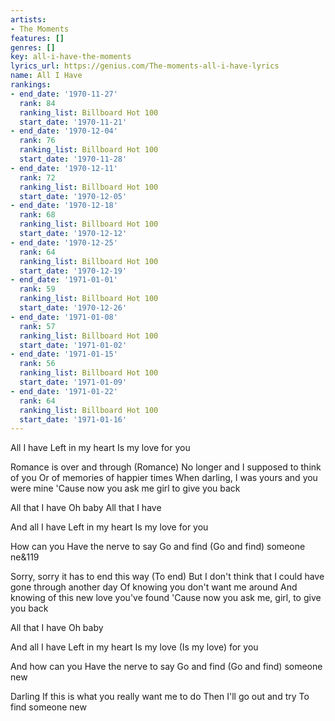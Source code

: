 ```yaml
---
artists:
- The Moments
features: []
genres: []
key: all-i-have-the-moments
lyrics_url: https://genius.com/The-moments-all-i-have-lyrics
name: All I Have
rankings:
- end_date: '1970-11-27'
  rank: 84
  ranking_list: Billboard Hot 100
  start_date: '1970-11-21'
- end_date: '1970-12-04'
  rank: 76
  ranking_list: Billboard Hot 100
  start_date: '1970-11-28'
- end_date: '1970-12-11'
  rank: 72
  ranking_list: Billboard Hot 100
  start_date: '1970-12-05'
- end_date: '1970-12-18'
  rank: 68
  ranking_list: Billboard Hot 100
  start_date: '1970-12-12'
- end_date: '1970-12-25'
  rank: 64
  ranking_list: Billboard Hot 100
  start_date: '1970-12-19'
- end_date: '1971-01-01'
  rank: 59
  ranking_list: Billboard Hot 100
  start_date: '1970-12-26'
- end_date: '1971-01-08'
  rank: 57
  ranking_list: Billboard Hot 100
  start_date: '1971-01-02'
- end_date: '1971-01-15'
  rank: 56
  ranking_list: Billboard Hot 100
  start_date: '1971-01-09'
- end_date: '1971-01-22'
  rank: 64
  ranking_list: Billboard Hot 100
  start_date: '1971-01-16'
---
```

All I have
Left in my heart
Is my love for you

Romance is over and through (Romance)
No longer and I supposed to think of you
Or of memories of happier times
When darling, I was yours and you were mine
'Cause now you ask me girl to give you back

All that I have
Oh baby
All that I have

And all I have
Left in my heart
Is my love for you

How can you
Have the nerve to say
Go and find (Go and find) someone ne&119

Sorry, sorry it has to end this way (To end)
But I don't think that I could have gone through another day
Of knowing you don't want me around
And knowing of this new love you've found
'Cause now you ask me, girl, to give you back

All that I have
Oh baby

And all I have
Left in my heart
Is my love (Is my love) for you

And how can you
Have the nerve to say
Go and find (Go and find) someone new

Darling
If this is what you really want me to do
Then I'll go out and try
To find someone new
